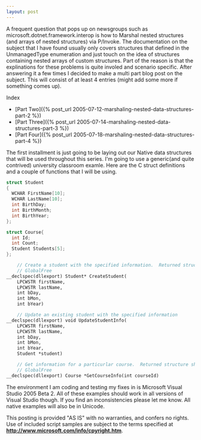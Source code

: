 ```yaml
---
layout: post
---
```

A frequent question that pops up on newsgroups such as microsoft.dotnet.framework.interop is how to Marshal nested structures (and arrays of nested structures) via P/Invoke.  The documentation on the subject that I have found usually only covers structures that defined in the UnmanagedType enumeration and just touch on the idea of structures containing nested arrays of custom structures.  Part of the reason is that the explinations for these problems is quite involed and scenario specific.  After answering it a few times I decided to make a multi part blog post on the subject.  This will consist of at least 4 entries (might add some more if something comes up).

Index

* [Part Two]({% post_url 2005-07-12-marshaling-nested-data-structures-part-2 %})
* [Part Three]({% post_url 2005-07-14-marshaling-nested-data-structures-part-3 %})
* [Part Four]({% post_url 2005-07-18-marshaling-nested-data-structures-part-4 %})

The first installment is just going to be laying out our Native data structures that will be used throughout this series.  I'm going to use a generic(and quite contrived) university classroom examle.  Here are the C struct definitions and a couple of functions that I will be using.

    
``` c++
struct Student 
{ 
  WCHAR FirstName[10]; 
  WCHAR LastName[10]; 
  int BirthDay; 
  int BirthMonth; 
  int BirthYear; 
}; 

struct Course{ 
  int Id; 
  int Count; 
  Student Students[5]; 
}; 

    // Create a student with the specified information.  Returned structure should be freed with 
    // GlobalFree
__declspec(dllexport) Student* CreateStudent(
    LPCWSTR firstName, 
    LPCWSTR lastName, 
    int bDay, 
    int bMon, 
    int bYear)

    // Update an existing student with the specified information
__declspec(dllexport) void UpdateStudentInfo(
    LPCWSTR firstName, 
    LPCWSTR lastName, 
    int bDay, 
    int bMon, 
    int bYear, 
    Student *student)

    // Get information for a particurlar course.  Returned structure should be freed with 
    // GlobalFree
__declspec(dllexport) Course *GetCourseInfo(int courseId)
```

The environment I am coding and testing my fixes in is Microsoft Visual Studio 2005 Beta 2. All of these examples should work in all versions of Visual Studio though.  If you find an inconsistencies please let me know.  All native examples will also be in Unicode.

This posting is provided "AS IS" with no warranties, and confers no rights.  Use of included script samples are subject to the terms specified at **<http://www.microsoft.com/info/cpyright.htm>**.

